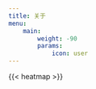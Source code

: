 ```yaml
---
title: 关于
menu:
    main: 
        weight: -90
        params:
            icon: user
---
```


{{< heatmap >}}

